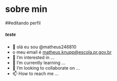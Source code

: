 # sobre min

##editando perfil
##### teste

- 👋 olá eu sou @matheus246810
- o meu email é matheus.knupp@escola.pr.gov.br
- 👀 I’m interested in ...
- 🌱 I’m currently learning ...
- 💞️ I’m looking to collaborate on ...
- 📫 How to reach me ...

